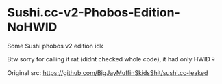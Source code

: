 # Sushi.cc-v2-Phobos-Edition-NoHWID
Some Sushi phobos v2 edition idk

Btw sorry for calling it rat (didnt checked whole code), it had only HWID 💀

Original src: https://github.com/BigJayMuffinSkidsShit/sushi.cc-leaked
